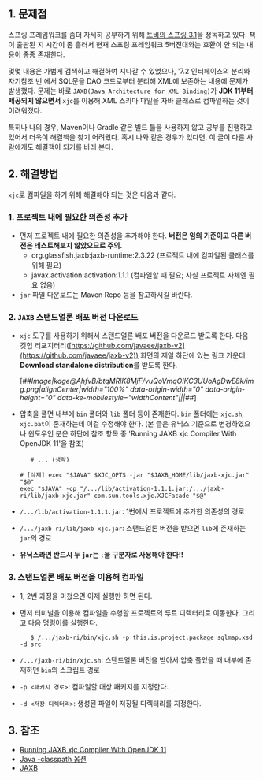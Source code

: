 ## 1\. 문제점

스프링 프레임워크를 좀더 자세히 공부하기 위해 [토비의 스프링 3.1](https://ridibooks.com/books/3984000001)을 정독하고 있다. 책이 출판된 지 시간이 좀 흘러서 현재 스프링 프레임워크 5버전대와는 호환이 안 되는 내용이 종종 존재한다.

몇몇 내용은 가볍게 검색하고 해결하여 지나갈 수 있었으나, '7.2 인터페이스의 분리와 자기참조 빈'에서 SQL문을 DAO 코드로부터 분리해 XML에 보존하는 내용에 문제가 발생했다. 문제는 바로 `JAXB(Java Architecture for XML Binding)`가 **JDK 11부터 제공되지 않으면서** `xjc`를 이용해 XML 스키마 파일을 자바 클래스로 컴파일하는 것이 어려워졌다.

특히나 나의 경우, Maven이나 Gradle 같은 빌드 툴을 사용하지 않고 공부를 진행하고 있어서 더욱이 해결책을 찾기 어려웠다. 혹시 나와 같은 경우가 있다면, 이 글이 다른 사람에게도 해결책이 되기를 바래 본다.

## 2\. 해결방법

`xjc`로 컴파일을 하기 위해 해결해야 되는 것은 다음과 같다.

### 1\. 프로젝트 내에 필요한 의존성 추가

-   먼저 프로젝트 내에 필요한 의존성을 추가해야 한다. **버전은 임의 기준이고 다른 버전은 테스트해보지 않았으므로 주의.**
    -   org.glassfish.jaxb:jaxb-runtime:2.3.22 (프로젝트 내에 컴파일된 클래스를 위해 필요)
    -   javax.activation:activation:1.1.1 (컴파일할 때 필요; 사실 프로젝트 자체엔 필요 없음)
-   `jar` 파일 다운로드는 Maven Repo 등을 참고하시길 바란다.

### 2\. `JAXB` 스탠드얼론 배포 버전 다운로드

-   `xjc` 도구를 사용하기 위해서 스탠드얼론 배포 버전을 다운로드 받도록 한다. 다음 깃헙 리포지터리([https://github.com/javaee/jaxb-v2](https://github.com/javaee/jaxb-v2)) 화면의 제일 하단에 있는 링크 가운데 **Download standalone distribution**를 받도록 한다.
    
    [##_Image|kage@AhfvB/btqMRlK8MjF/vuQoVmqOIKC3UUoAgDwE8k/img.png|alignCenter|width="100%" data-origin-width="0" data-origin-height="0" data-ke-mobilestyle="widthContent"|||_##]
-   압축을 풀면 내부에 `bin` 폴더와 `lib` 폴더 등이 존재한다. `bin` 폴더에는 `xjc.sh`, `xjc.bat`이 존재하는데 이걸 수정해야 한다. (본 글은 유닉스 기준으로 변경하였으나 윈도우인 분은 하단에 참조 항목 중 'Running JAXB xjc Compiler With OpenJDK 11'을 참조)
    
    ```
       # ... (생략)
    
    # [삭제] exec "$JAVA" $XJC_OPTS -jar "$JAXB_HOME/lib/jaxb-xjc.jar" "$@"
    exec "$JAVA" -cp "/.../lib/activation-1.1.1.jar:/.../jaxb-ri/lib/jaxb-xjc.jar" com.sun.tools.xjc.XJCFacade "$@"
    
    ```
    
-   `/.../lib/activation-1.1.1.jar`: 1번에서 프로젝트에 추가한 의존성의 경로
    
-   `/.../jaxb-ri/lib/jaxb-xjc.jar`: 스탠드얼론 버전을 받으면 `lib`에 존재하는 `jar`의 경로
    
-   **유닉스라면 반드시 두 `jar`는 `:`을 구분자로 사용해야 한다!!**
    

### 3\. 스탠드얼론 배포 버전을 이용해 컴파일

-   1, 2번 과정을 마쳤으면 이제 실행만 하면 된다.
-   먼저 터미널을 이용해 컴파일을 수행할 프로젝트의 루트 디렉터리로 이동한다. 그리고 다음 명령어를 실행한다.
    
    ```
       $ /.../jaxb-ri/bin/xjc.sh -p this.is.project.package sqlmap.xsd -d src
    ```
    
-   `/.../jaxb-ri/bin/xjc.sh`: 스탠드얼론 버전을 받아서 압축 풀었을 때 내부에 존재하던 `bin`의 스크립트 경로
-   `-p <패키지 경로>`: 컴파일할 대상 패키지를 지정한다.
-   `-d <저장 디렉터리>`: 생성된 파일이 저장될 디렉터리를 지정한다.

## 3\. 참조

-   [Running JAXB xjc Compiler With OpenJDK 11](https://dzone.com/articles/running-jaxb-xjc-compiler-with-openjdk-11)
-   [Java -classpath 옵션](https://aircook.tistory.com/entry/Java-classpath-%EC%98%B5%EC%85%98)
-   [JAXB](https://github.com/javaee/jaxb-v2)
